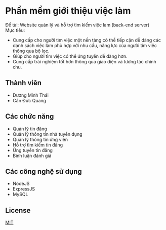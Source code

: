 # Phần mềm giới thiệu việc làm

Đề tài: Website quản lý và hỗ trợ tìm kiếm việc làm (back-end server)  
Mực tiêu:

-   Cung cấp cho người tìm việc một nền tảng có thể tiếp cận dễ dàng các danh sách việc làm phù hợp với nhu cầu, năng lực của người tìm việc thông qua bộ lọc.
-   Giúp cho người tìm việc có thể ứng tuyển dễ dàng hơn.
-   Cung cấp trải nghiệm tốt hơn thông qua giao diện và tương tác chỉnh chu.

## Thành viên

-   Dương Minh Thái
-   Cấn Đức Quang

## Các chức năng

-   Quản lý tin đăng
-   Quản lý thông tin nhà tuyển dụng
-   Quản lý thông tin ứng viên
-   Hỗ trợ tìm kiếm tin đăng
-   Ứng tuyển tin đăng
-   Bình luận đánh giá

## Các công nghệ sử dụng

-   NodeJS
-   ExpressJS
-   MySQL

## License

[MIT](https://choosealicense.com/licenses/mit/)
